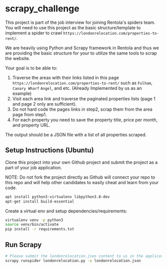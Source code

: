# scrapy_challenge

This project is part of the job interview for joining Rentola's spiders team. You will need to use this project as the basic structure/template to implement a spider to crawl `https://londonrelocation.com/properties-to-rent/`.

We are heavily using Python and Scrapy framework in Rentola and thus we are providing the basic structure for your to utilize the same tools to scrap the website.

Your goal is to be able to:
1. Traverse the areas with their links listed in this page `https://londonrelocation.com/properties-to-rent/` such as `Fulham`, `Canary Wharf` `Angel`, and etc. (Already Implemented by us as an example)
2. Visit each area link and traverse the paginated properties lists (page 1 and page 2 only are sufficient).
3. Do not hard code the pages links in step2, scrap them from the area page from step1.
4. For each property you need to save the property title, price per month, and property URL.

The output should be a JSON file with a list of all properties scraped.

## Setup Instructions (Ubuntu)

Clone this project into your own Github project and submit the project as a part of your job application.

NOTE: Do not fork the project directly as Github will connect your repo to this repo and will help other candidates to easily cheat and learn from your code.

```bash
apt install python3-virtualenv libpython3.8-dev
apt-get install build-essential
```

Create a virtual env and setup dependencies/requirements:
```bash
virtualenv venv -p python3
source venv/bin/activate
pip install -r requirements.txt
```

## Run Scrapy

```bash
# Please submit the londonrelocation.json content to us in the application form
scrapy runspider londonrelocation.py -o londonrelocation.json
```